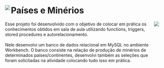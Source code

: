 <h1>Países e Minérios <img align="left" src= https://github.com/isabela-reis/Paises-Minerios/assets/101959073/0828935e-7f84-4270-9498-ea0bd5b06fc0></h1>
<img align="right" src="https://github.com/isabela-reis/Paises-Minerios/assets/101959073/3d2d9e82-4242-487c-b06b-a373111cf46a" style="max-width: 100%; display: inline-block;" >

Esse projeto foi desenvolvido com o objetivo de colocar em prática os conhecimentos obtidos em sala de aula utilizando functions, triggers, stored procedures e autorelacionamento.<br><br>
Nele desenvolvi um banco de dados relacional em MySQL no ambiente Workbench. O banco consiste na relação de produção de minérios de determinados países/continentes, desenvolvi também as seleções que foram solicitadas na atividade colocando tudo isso em prática. 


